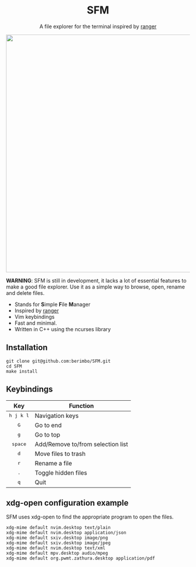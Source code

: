 <h1 align="center">
    SFM
</h1>

<p align="center">
    A file explorer for the terminal inspired by
    <a href="https://github.com/ranger/ranger" title="Ranger">ranger</a>
</p>

<div align="center">
  <img width="650" src="https://github.com/berimbo/SFM/sfm.png">
</div>

**WARNING**: SFM is still in development, it lacks a lot of essential features
to make a good file explorer. Use it as a simple way to browse, open, rename
and delete files.

- Stands for **S**imple **F**ile **M**anager
- Inspired by [ranger](https://github.com/ranger/ranger)
- Vim keybindings
- Fast and minimal.
- Written in C++ using the ncurses library
 
## Installation

```
git clone git@github.com:berimbo/SFM.git
cd SFM
make install
```
 
## Keybindings

| Key                | Function                          |
| :---:              | ---                               |
| <kbd>h j k l</kbd> | Navigation keys                   |
| <kbd>G</kbd>       | Go to end                         |
| <kbd>g</kbd>       | Go to top                         |
| <kbd>space</kbd>   | Add/Remove to/from selection list |
| <kbd>d</kbd>       | Move files to trash               |
| <kbd>r</kbd>       | Rename a file                    |
| <kbd>.</kbd>       | Toggle hidden files               |
| <kbd>q</kbd>       | Quit                              |

## xdg-open configuration example

SFM uses xdg-open to find the appropriate program to open the files. 

```
xdg-mime default nvim.desktop text/plain
xdg-mime default nvim.desktop application/json
xdg-mime default sxiv.desktop image/png
xdg-mime default sxiv.desktop image/jpeg
xdg-mime default nvim.desktop text/xml
xdg-mime default mpv.desktop audio/mpeg
xdg-mime default org.pwmt.zathura.desktop application/pdf
```
